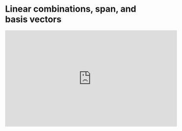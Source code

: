 # Linear combinations, span, and basis vectors

<iframe width="560" height="315" src="https://www.youtube.com/embed/k7RM-ot2NWY" frameborder="0" allow="accelerometer; autoplay; clipboard-write; encrypted-media; gyroscope; picture-in-picture" allowfullscreen></iframe>
